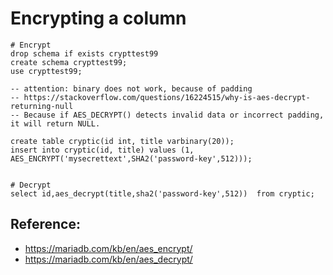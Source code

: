 # Encrypting a column 

```
# Encrypt 
drop schema if exists crypttest99
create schema crypttest99;
use crypttest99;

-- attention: binary does not work, because of padding 
-- https://stackoverflow.com/questions/16224515/why-is-aes-decrypt-returning-null
-- Because if AES_DECRYPT() detects invalid data or incorrect padding, it will return NULL.

create table cryptic(id int, title varbinary(20));
insert into cryptic(id, title) values (1, AES_ENCRYPT('mysecrettext',SHA2('password-key',512)));


```

```
# Decrypt 
select id,aes_decrypt(title,sha2('password-key',512))  from cryptic;
```

## Reference:

 * https://mariadb.com/kb/en/aes_encrypt/
 * https://mariadb.com/kb/en/aes_decrypt/
